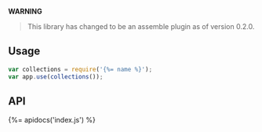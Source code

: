 **WARNING**

> This library has changed to be an assemble plugin as of version 0.2.0.

## Usage

```js
var collections = require('{%= name %}');
var app.use(collections());
```

## API
{%= apidocs('index.js') %}
